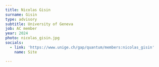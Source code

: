 ```yaml
---
title: Nicolas Gisin
surname: Gisin
type: advisory
subtitle: University of Geneva
job: AC member
year: 2024
photo: nicolas_gisin.jpg
socials:
  - link: 'https://www.unige.ch/gap/quantum/members:nicolas_gisin'
    name: Site

---
```

